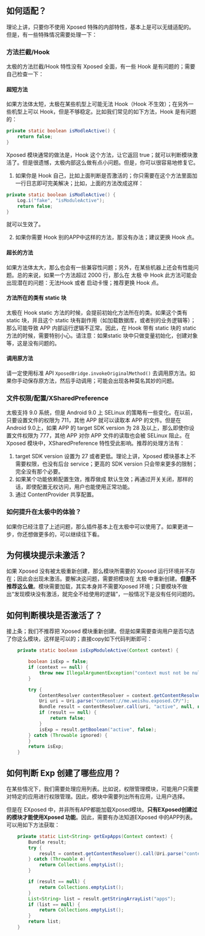 ## 如何适配？

理论上讲，只要你不使用 Xposed 特殊的内部特性，基本上是可以无缝适配的。但是，有一些特殊情况需要处理一下：

### 方法拦截/Hook 

太极的方法拦截/Hook 特性没有 Xposed 全面，有一些 Hook 是有问题的；需要自己检查一下：

#### 超短方法

如果方法体太短，太极在某些机型上可能无法 Hook（Hook 不生效）；在另外一些机型上可以 Hook，但是不够稳定。比如我们常见的如下方法，Hook 是有问题的：

```java
private static boolean isModleActive() {
    return false;
}
```

Xposed 模块通常的做法是，Hook 这个方法，让它返回 true；就可以判断模块激活了。但是很遗憾，太极内部这么做有点小问题。但是，你可以很容易地修复它。

1. 如果你是 Hook 自己，比如上面判断是否激活的；你只需要在这个方法里面加一行日志即可完美解决；比如，上面的方法改成这样：

```java
private static boolean isModleActive() {
    Log.i("fake", "isModuleActive");
    return false;
}
```

就可以生效了。

2. 如果你需要 Hook 别的APP中这样的方法，那没有办法；建议更换 Hook 点。

#### 超长的方法

如果方法体太大，那么也会有一些兼容性问题；另外，在某些机器上还会有性能问题。总的来说，如果一个方法超过 2000 行，那么在 太极 中 Hook 此方法可能会出现潜在的问题：无法Hook 或者 启动卡慢；推荐更换 Hook 点。

#### 方法所在的类有 static 块

太极在 Hook static 方法的时候，会提前初始化方法所在的类。如果这个类有 static 块，并且这个 static 块有副作用（如加载数据库，或者别的业务逻辑等）；那么可能导致 APP 内部运行逻辑不正常。因此，在 Hook 带有 static 块的 static 方法的时候，需要特别小心。请注意：如果static 块中只做变量初始化，创建对象等，这是没有问题的。

#### 调用原方法

请一定使用标准 API `XposedBridge.invokeOriginalMethod()` 去调用原方法。如果你手动保存原方法，然后手动调用；可能会出现各种莫名其妙的问题。

### 文件权限/配置/XSharedPreference

太极支持 9.0 系统，但是 Android 9.0 上 SELinux 的策略有一些变化。在以前，只要设置文件的权限为 711，其他 APP 就可以读取本 APP 的文件。但是在 Android 9.0上，如果 APP 的 target SDK version 为 28 及以上，那么即使你设置文件权限为 777，其他 APP 对你 APP 文件的读取也会被 SELinux 阻止。在 Xposed 模块中，XSharedPreference 特性受此影响。推荐的处理方法有：

1. target SDK version 设置为 27 或者更低。理论上讲，Xposed 模块基本上不需要权限，也没有后台 service；更高的 SDK version 只会带来更多的限制；完全没有那个必要。
2. 如果某个功能依赖配置生效，推荐做成 默认生效；再通过开关关闭，那样的话，即使配置无权访问，用户也能使用正常功能。
3. 通过 ContentProvider 共享配置。

### 如何提升在太极中的体验？

如果你已经注意了上述问题，那么插件基本上在太极中可以使用了。如果更进一步，你还想做更多的，可以继续往下看。

## 为何模块提示未激活？

如果 Xposed 没有被太极重新创建，那么模块所需要的 Xposed 运行环境并不存在；因此会出现未激活。要解决这问题，需要把模块在 太极 中重新创建。**但是不推荐这么做**。模块需要加载，其实本身并不需要Xposed 环境；只要模块不做出“发现模块没有激活，就完全不给使用的逻辑”，一般情况下是没有任何问题的。

## 如何判断模块是否激活了？

接上条；我们不推荐把 Xposed 模块重新创建。但是如果需要查询用户是否勾选了你这么模块，这样是可以的；直接copy如下代码判断即可：

```java
    private static boolean isExpModuleActive(Context context) {

        boolean isExp = false;
        if (context == null) {
            throw new IllegalArgumentException("context must not be null!!");
        }

        try {
            ContentResolver contentResolver = context.getContentResolver();
            Uri uri = Uri.parse("content://me.weishu.exposed.CP/");
            Bundle result = contentResolver.call(uri, "active", null, null);
            if (result == null) {
                return false;
            }
            isExp = result.getBoolean("active", false);
        } catch (Throwable ignored) {
        }
        return isExp;
    }
```

## 如何判断 Exp 创建了哪些应用？

在某些情况下，我们需要处理应用列表。比如说，权限管理模块，可能用户只需要对特定的应用进行权限管理。因此，模块中需要列出所有应用，让用户选择。

但是在 EXposed 中，并非所有APP都能加载Xposed模块。**只有EXposed创建过的模块才能使用Xposed 功能**。因此，需要有办法知道EXposed 中的APP列表。可以用如下方法获取：

```java
    private static List<String> getExpApps(Context context) {
        Bundle result;
        try {
            result = context.getContentResolver().call(Uri.parse("content://me.weishu.exposed.CP/"), "apps", null, null);
        } catch (Throwable e) {
            return Collections.emptyList();
        }

        if (result == null) {
            return Collections.emptyList();
        }
        List<String> list = result.getStringArrayList("apps");
        if (list == null) {
            return Collections.emptyList();
        }
        return list;
    }
```